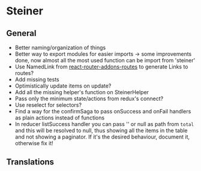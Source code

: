 # Steiner

## General

- Better naming/organization of things
- Better way to export modules for easier imports -> some improvements done, now almost all the most used function can be import from 'steiner'
- Use NamedLink from [react-router-addons-routes](https://github.com/ReactTraining/react-router-addons-routes) to generate Links to routes?
- Add missing tests
- Optimistically update items on update?
- Add all the missing helper's function on SteinerHelper
- Pass only the minimum state/actions from redux's connect?
- Use reselect for selectors?
- Find a way for the confirmSaga to pass onSuccess and onFail handlers as plain actions instead of functions
- In reducer listSuccess handler you can pass '' or null as path from `total` and this will be resolved to null, thus showing all the items in the table and not showing a paginator. If it's the desired behaviour, document it, otherwise fix it!

## Translations